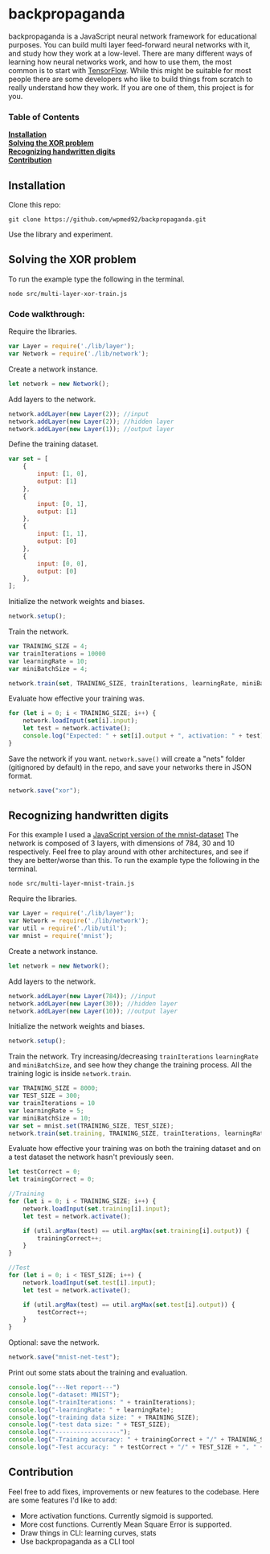 # backpropaganda
backpropaganda is a JavaScript neural network framework for educational purposes. You can build multi layer feed-forward neural
networks with it, and study how they work at a low-level. There are many different ways of learning how neural networks work, and how to
use them, the most common is to start with [TensorFlow](https://github.com/tensorflow/tensorflow). While this might be suitable for most people there are some developers who
like to build things from scratch to really understand how they work. If you are one of them, this project is for you.

### Table of Contents
**[Installation](#installation)**<br>
**[Solving the XOR problem](#solving-the-xor-problem)**<br>
**[Recognizing handwritten digits](#recognizing-handwritten-digits)**<br>
**[Contribution](#contribution)**<br>

## Installation

Clone this repo:

`git clone https://github.com/wpmed92/backpropaganda.git`

Use the library and experiment.

## Solving the XOR problem

To run the example type the following in the terminal.

`node src/multi-layer-xor-train.js`

### Code walkthrough:

Require the libraries.

```javascript
var Layer = require('./lib/layer');
var Network = require('./lib/network');
```

Create a network instance.

```javascript
let network = new Network();
```

Add layers to the network.

```javascript
network.addLayer(new Layer(2)); //input
network.addLayer(new Layer(2)); //hidden layer
network.addLayer(new Layer(1)); //output layer
```

Define the training dataset.

```javascript
var set = [
    {
        input: [1, 0],
        output: [1]
    },
    {
        input: [0, 1],
        output: [1]
    },
    {
        input: [1, 1],
        output: [0]
    },
    {
        input: [0, 0],
        output: [0]
    },
];
```

Initialize the network weights and biases.

```javascript
network.setup();
```

Train the network.

```javascript
var TRAINING_SIZE = 4;
var trainIterations = 10000
var learningRate = 10;
var miniBatchSize = 4;

network.train(set, TRAINING_SIZE, trainIterations, learningRate, miniBatchSize);
```

Evaluate how effective your training was.

```javascript
for (let i = 0; i < TRAINING_SIZE; i++) {
    network.loadInput(set[i].input);
    let test = network.activate(); 
    console.log("Expected: " + set[i].output + ", activation: " + test);
}
```

Save the network if you want. `network.save()` will create a "nets" folder (gitignored by default) in the repo, and save your networks there in JSON format.

```javascript
network.save("xor");
```


## Recognizing handwritten digits

For this example I used a [JavaScript version of the mnist-dataset](https://github.com/cazala/mnist)
The network is composed of 3 layers, with dimensions of 784, 30 and 10 respectively.
Feel free to play around with other architectures, and see if they are better/worse than this.
To run the example type the following in the terminal.

`node src/multi-layer-mnist-train.js`

Require the libraries.

```javascript
var Layer = require('./lib/layer');
var Network = require('./lib/network');
var util = require('./lib/util');
var mnist = require('mnist');
```

Create a network instance.

```javascript
let network = new Network();
```

Add layers to the network.

```javascript
network.addLayer(new Layer(784)); //input
network.addLayer(new Layer(30)); //hidden layer
network.addLayer(new Layer(10)); //output layer
```

Initialize the network weights and biases.

```javascript
network.setup();
```

Train the network. 
Try increasing/decreasing `trainIterations` `learningRate` and `miniBatchSize`, and see how they change the training process. All the training logic is inside `network.train`.

```javascript
var TRAINING_SIZE = 8000;
var TEST_SIZE = 300;
var trainIterations = 10
var learningRate = 5;
var miniBatchSize = 10;
var set = mnist.set(TRAINING_SIZE, TEST_SIZE);
network.train(set.training, TRAINING_SIZE, trainIterations, learningRate, miniBatchSize);
```

Evaluate how effective your training was on both the training dataset and on a test dataset the network hasn't previously seen.

```javascript
let testCorrect = 0;
let trainingCorrect = 0;

//Training
for (let i = 0; i < TRAINING_SIZE; i++) {
    network.loadInput(set.training[i].input);
    let test = network.activate();

    if (util.argMax(test) == util.argMax(set.training[i].output)) {
        trainingCorrect++;
    }
}

//Test
for (let i = 0; i < TEST_SIZE; i++) {
    network.loadInput(set.test[i].input);
    let test = network.activate();

    if (util.argMax(test) == util.argMax(set.test[i].output)) {
        testCorrect++;
    }
}
```

Optional: save the network.

```javascript
network.save("mnist-net-test");
```

Print out some stats about the training and evaluation.

```javascript
console.log("---Net report---")
console.log("-dataset: MNIST");
console.log("-trainIterations: " + trainIterations);
console.log("-learningRate: " + learningRate);
console.log("-training data size: " + TRAINING_SIZE);
console.log("-test data size: " + TEST_SIZE);
console.log("------------------");
console.log("-Training accuracy: " + trainingCorrect + "/" + TRAINING_SIZE + ", " + trainingCorrect/TRAINING_SIZE*100 + "%");
console.log("-Test accuracy: " + testCorrect + "/" + TEST_SIZE + ", " + testCorrect/TEST_SIZE*100 + "%");
```

## Contribution

Feel free to add fixes, improvements or new features to the codebase.
Here are some features I'd like to add:

* More activation functions. Currently sigmoid is supported.
* More cost functions. Currently Mean Square Error is supported.
* Draw things in CLI: learning curves, stats
* Use backpropaganda as a CLI tool

